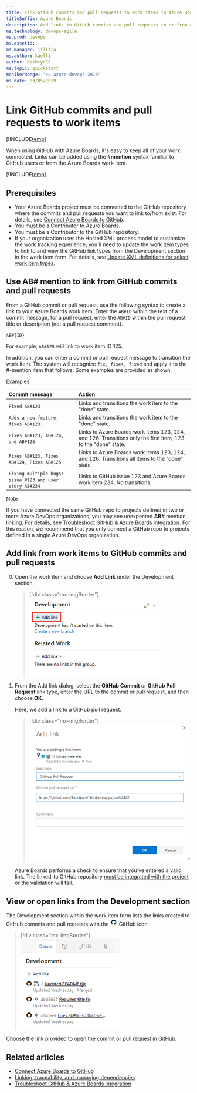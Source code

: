 ```yaml
---
title: Link GitHub commits and pull requests to work items in Azure Boards
titleSuffix: Azure Boards 
description: Add links to GitHub commits and pull requests to or from Azure Boards work items 
ms.technology: devops-agile
ms.prod: devops
ms.assetid:    
ms.manager: jillfra
ms.author: kaelli
author: KathrynEE
ms.topic: quickstart
monikerRange: '>= azure-devops-2019'
ms.date: 03/05/2019
---
```



# Link GitHub commits and pull requests to work items

[!INCLUDE[temp](../_shared/version-vsts-plus-azdevserver-2019.md)] 

 When using GitHub with Azure Boards, it's easy to keep all of your work connected. Links can be added using the **#mention** syntax familiar to GitHub users or from the Azure Boards work item.

[!INCLUDE[temp](../_shared/github-platform-support.md)]

## Prerequisites 

* Your Azure Boards project must be connected to the GitHub repository where the commits and pull requests you want to link to/from exist. For details, see [Connect Azure Boards to GitHub](connect-to-github.md).  
* You must be a Contributor to Azure Boards. 
* You must be a  Contributor to the GitHub repository.
* If your organization uses the Hosted XML process model to customize the work tracking experience, you'll need to update the work item types to link to and view the GitHub link types from the Development section in the work item form. For details, see [Update XML definitions for select work item types](troubleshoot-github-connection.md#update-wits). 

## Use AB# mention to link from GitHub commits and pull requests

From a GitHub commit or pull request, use the following syntax to create a link to your Azure Boards work item. Enter the `AB#ID` within the text of a commit message, for a pull request, enter the `AB#ID` within the pull request title or description (not a pull request comment). 

```
AB#{ID}
```

For example, `AB#125` will link to work item ID 125. 

In addition, you can enter a commit or pull request message to transition the work item. The system will recognize `fix, fixes, fixed` and apply it to the #-mention item that follows. Some examples are provided as shown. 

Examples: 

| Commit message                              | Action |
| :------------------------------------------ | :----------------------------------------------- |
| `Fixed AB#123`                              | Links and transitions the work item to the "done" state. |
| `Adds a new feature, fixes AB#123.`         | Links and transitions the work item to the "done" state. |
| `Fixes AB#123, AB#124, and AB#126`          | Links to Azure Boards work items 123, 124, and 126. Transitions only the first item, 123 to the "done" state. |
| `Fixes AB#123, Fixes AB#124, Fixes AB#125` | Links to Azure Boards work items 123, 124, and 126. Transitions all items to the "done" state. |
| `Fixing multiple bugs: issue #123 and user story AB#234` | Links to GitHub issue 123 and Azure Boards work item 234. No transitions. |


> [!NOTE]   
> If you have connected the same GitHub repo to projects defined in two or more Azure DevOps organizations, you may see unexpected **AB#** mention linking. For details, see [Troubleshoot GitHub & Azure Boards integration](troubleshoot-github-connection.md#integrate-repo-to-several-organizations). For this reason, we recommend that you only connect a GitHub repo to projects defined in a single Azure DevOps organization. 


<a id="link-existing"> </a>  
## Add link from work items to GitHub commits and pull requests

0. Open the work item and choose **Add Link** under the Development section. 

	> [!div class="mx-imgBorder"]  
	> ![Add link](_img/link/add-link-development.png) 

0. From the Add link dialog, select the **GitHub Commit** or **GitHub Pull Request** link type, enter the URL to the commit or pull request, and then choose **OK**.  

	Here, we add a link to a GitHub pull request. 

	> [!div class="mx-imgBorder"]  
	> ![GitHub pull request link dialog](_img/link/link-from-azb-gh-pull-requests.png)  

	Azure Boards performs a check to ensure that you've entered a valid link. The linked-to GitHub repository [must be integrated with the project](connect-to-github.md) or the validation will fail.


## View or open links from the Development section

The Development section within the work item form lists the links created to GitHub commits and pull requests with the ![ ](../../_img/icons/github.png) GitHub icon. 

> [!div class="mx-imgBorder"]  
> ![Development section shows GitHub links](_img/link/git-hub-development-links.png)  

Choose the link provided to open the commit or pull request in GitHub. 


## Related articles

- [Connect Azure Boards to GitHub](connect-to-github.md)  
- [Linking, traceability, and managing dependencies](../queries/link-work-items-support-traceability.md)
- [Troubleshoot GitHub & Azure Boards integration](troubleshoot-github-connection.md)

